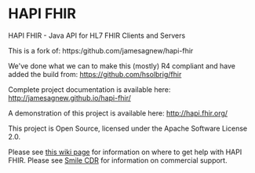 HAPI FHIR
=========

HAPI FHIR - Java API for HL7 FHIR Clients and Servers

This is a fork of: https:/github.com/jamesagnew/hapi-fhir 

We've done what we can to make this (mostly) R4 compliant and have added the build from: 
https://github.com/hsolbrig/fhir


Complete project documentation is available here:
http://jamesagnew.github.io/hapi-fhir/

A demonstration of this project is available here:
http://hapi.fhir.org/

This project is Open Source, licensed under the Apache Software License 2.0.

Please see [this wiki page](https://github.com/jamesagnew/hapi-fhir/wiki/Getting-Help) for information on where to get help with HAPI FHIR. Please see [Smile CDR](https://smilecdr.com) for information on commercial support.
